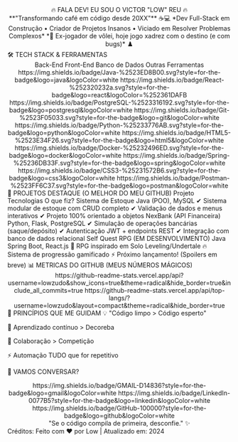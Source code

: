 <div align="center">🔥 FALA DEV! EU SOU O VICTOR "LOW" REU 🔥</div>
<div align="center"> **"Transformando café em código desde 20XX"** ☕💻 *Dev Full-Stack em Construção • Criador de Projetos Insanos • Viciado em Resolver Problemas Complexos* *🏐 Ex-jogador de vôlei, hoje jogo xadrez com o destino (e com bugs)* ♟️ </div>
🛠️ TECH STACK & FERRAMENTAS
<div align="center">
Back-End	Front-End	Banco de Dados	Outras Ferramentas
https://img.shields.io/badge/Java-%2523ED8B00.svg?style=for-the-badge&logo=java&logoColor=white	https://img.shields.io/badge/React-%252320232a.svg?style=for-the-badge&logo=react&logoColor=%252361DAFB	https://img.shields.io/badge/PostgreSQL-%2523316192.svg?style=for-the-badge&logo=postgresql&logoColor=white	https://img.shields.io/badge/Git-%2523F05033.svg?style=for-the-badge&logo=git&logoColor=white
https://img.shields.io/badge/Python-%25233776AB.svg?style=for-the-badge&logo=python&logoColor=white	https://img.shields.io/badge/HTML5-%2523E34F26.svg?style=for-the-badge&logo=html5&logoColor=white		https://img.shields.io/badge/Docker-%25232496ED.svg?style=for-the-badge&logo=docker&logoColor=white
https://img.shields.io/badge/Spring-%25236DB33F.svg?style=for-the-badge&logo=spring&logoColor=white	https://img.shields.io/badge/CSS3-%25231572B6.svg?style=for-the-badge&logo=css3&logoColor=white		https://img.shields.io/badge/Postman-%2523FF6C37.svg?style=for-the-badge&logo=postman&logoColor=white
</div>
🎯 PROJETOS DESTAQUE (O MELHOR DO MEU GITHUB)
Projeto	Tecnologias	O que fiz?
Sistema de Estoque	Java (POO), MySQL	✔ Sistema modular de estoque com CRUD completo
✔ Validação de dados e menus interativos
✔ Projeto 100% orientado a objetos
NexBank (API Financeira)	Python, Flask, PostgreSQL	✔ Simulação de operações bancárias (saque/depósito)
✔ Autenticação JWT + endpoints REST
✔ Integração com banco de dados relacional
Self Quest RPG (EM DESENVOLVIMENTO)	Java Spring Boot, React.js	🚀 RPG inspirado em Solo Leveling/Undertale
🔥 Sistema de progressão gamificado
⚡ Próximo lançamento! (Spoilers em breve)
📊 METRICAS DO GITHUB (MEUS NÚMEROS MÁGICOS)
<div align="center">
https://github-readme-stats.vercel.app/api?username=lowzudo&show_icons=true&theme=radical&hide_border=true&include_all_commits=true
https://github-readme-stats.vercel.app/api/top-langs/?username=lowzudo&layout=compact&theme=radical&hide_border=true

</div>
📌 PRINCÍPIOS QUE ME GUIDAM
💡 "Código limpo > Código esperto"

🧠 Aprendizado contínuo > Decoreba

🤝 Colaboração > Competição

⚡ Automação TUDO que for repetitivo

📩 VAMOS CONVERSAR?
<div align="center">
https://img.shields.io/badge/GMAIL-D14836?style=for-the-badge&logo=gmail&logoColor=white
https://img.shields.io/badge/LinkedIn-0077B5?style=for-the-badge&logo=linkedin&logoColor=white
https://img.shields.io/badge/GitHub-100000?style=for-the-badge&logo=github&logoColor=white

</div>
<div align="center">
"Se o código compila de primeira, desconfie." ✨

</div>
Créditos: Feito com ❤️ por Low | Atualizado em: 2024

